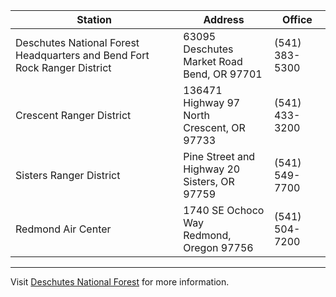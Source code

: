 
Station | Address | Office
--- | --- | ---
Deschutes National Forest Headquarters and Bend Fort Rock Ranger District | 63095 Deschutes Market Road <br> Bend, OR   97701 | (541) 383-5300
Crescent Ranger District | 136471 Highway 97 North <br> Crescent, OR 97733 | (541) 433-3200
Sisters Ranger District | Pine Street and Highway 20 <br> Sisters, OR 97759 | (541) 549-7700
Redmond Air Center | 1740 SE Ochoco Way <br> Redmond, Oregon 97756 | (541) 504-7200

---

Visit [Deschutes National Forest](https://www.fs.usda.gov/deschutes/) for more information.
